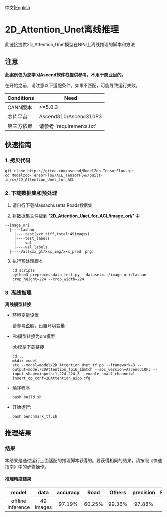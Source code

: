 中文|[English](README_EN.md)

# 2D_Attention_Unet离线推理

此链接提供2D_Attention_Unet模型在NPU上离线推理的脚本和方法

## 注意
**此案例仅为您学习Ascend软件栈提供参考，不用于商业目的。**

在开始之前，请注意以下适配条件。如果不匹配，可能导致运行失败。

| Conditions | Need |
| --- | --- |
| CANN版本 | >=5.0.3 |
| 芯片平台| Ascend310/Ascend310P3 |
| 第三方依赖| 请参考 'requirements.txt' |

## 快速指南

### 1. 拷贝代码

```shell
git clone https://gitee.com/ascend/ModelZoo-TensorFlow.git
cd Modelzoo-TensorFlow/ACL_TensorFlow/built-in/cv/2D_Attention_Unet_for_ACL
```

### 2. 下载数据集和预处理

1. 请自行下载Massachusetts Roads数据集


2. 将数据集文件放到 **'2D_Attention_Unet_for_ACL/image_ori/'** 中：
```
--image_ori
  |----lashan
    |----test(xxx.tiff,total:49images)
    |----test_labels
    |----val
    |----val_labels
  |----Val(xxx_gt/xxx_img/xxx_pred .png)
```


3. 执行预处理脚本
   ```
   cd scripts
   python3 preprocessdata_test.py --dataset=../image_ori/lashan --crop_height=224 --crop_width=224
   ```
 
### 3. 离线推理

**离线模型转换**

- 环境变量设置

  请参考[说明](https://gitee.com/ascend/ModelZoo-TensorFlow/wikis/02.%E7%A6%BB%E7%BA%BF%E6%8E%A8%E7%90%86%E6%A1%88%E4%BE%8B/Ascend%E5%B9%B3%E5%8F%B0%E6%8E%A8%E7%90%86%E7%8E%AF%E5%A2%83%E5%8F%98%E9%87%8F%E8%AE%BE%E7%BD%AE?sort_id=6458719)，设置环境变量


- Pb模型转换为om模型


  [pb模型下载链接](https://obs-9be7.obs.cn-east-2.myhuaweicloud.com/003_Atc_Models/modelzoo/Official/cv/2D_Attention_Unet_for_ACL.zip)

  ```
  cd ..
  mkdir model
  atc --model=model/2D_Attention_Unet_tf.pb --framework=3 --output=model/2DAttention_fp16_1batch --soc_version=Ascend310P3 --input_shape=inputs:1,224,224,3 --enable_small_channel=1 --insert_op_conf=2DAttention_aipp.cfg
  ```


- 编译程序
  ```
  bash build.sh
  ```

- 开始运行:

  ```
  bash benchmark_tf.sh
  ```
  
## 推理结果

### 结果

本结果是通过运行上面适配的推理脚本获得的。要获得相同的结果，请按照《快速指南》中的步骤操作。

#### 推理精度结果

|       model       | **data**   |       accuracy      |    Road      |    Others    |    precision    |    F1_score    |    Iou    |
| :---------------: | :-------:  | :-----------------: | :----------: | :----------: | :-------------: | :------------: | :-------: |
| offline Inference |  49 images |     97.19%          |    60.25%    |    99.36%    |     97.88%      |      97.44%    |    76.02% |
